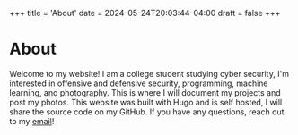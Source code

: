 +++
title = 'About'
date = 2024-05-24T20:03:44-04:00
draft = false
+++

# About

Welcome to my website! I am a college student studying cyber security, I'm interested in offensive and defensive security, programming, machine learning, and photography. This is where I will document my projects and post my photos. This website was built with Hugo and is self hosted, I will share the source code on my GitHub. If you have any questions, reach out to my [email](mailto:contact@dylan-maclean.com)! 

